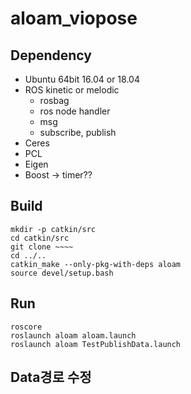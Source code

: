 # aloam_viopose

## Dependency

- Ubuntu 64bit 16.04 or 18.04
- ROS kinetic or melodic
    - rosbag
    - ros node handler
    - msg
    - subscribe, publish
- Ceres
- PCL
- Eigen
- Boost → timer??

## Build

```
mkdir -p catkin/src
cd catkin/src
git clone ~~~~
cd ../..
catkin_make --only-pkg-with-deps aloam
source devel/setup.bash
```

## Run

```
roscore
roslaunch aloam aloam.launch
roslaunch aloam TestPublishData.launch
```

## Data경로 수정
